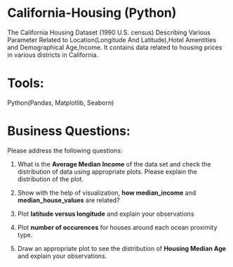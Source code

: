 # California-Housing (Python) 


The California Housing Dataset (1990 U.S. census) Describing Various Parameter Related to Location(Longitude And Latitude),Hotel Amentities and Demographical Age,Income.
It contains data related to housing prices in various districts in California.

# Tools: 
Python(Pandas, Matplotlib, Seaborn)

# Business Questions:



Please address the following questions:



1. What is the **Average Median Income** of the data set and check the distribution of data using appropriate plots. Please explain the distribution of the plot.



2. Show with the help of visualization, **how median_income** and **median_house_values**  are related?




3. Plot **latitude versus longitude** and explain your observations


4. Plot **number of occurences** for houses around each ocean proximity type.



5. Draw an appropriate plot to see the distribution of **Housing Median Age** and explain your observations.
